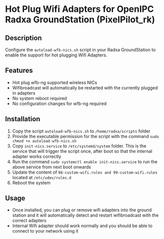 # Hot Plug Wifi Adapters for OpenIPC Radxa GroundStation (PixelPilot_rk)

## Description
Configure the `autoload-wfb-nics.sh` script in your Radxa GroundStation to enable the support for hot plugging Wifi Adapters.

## Features
- Hot plug wfb-ng supported wireless NICs
- Wifibroadcast will automatically be restarted with the currently plugged in adapters
- No system reboot required
- No configuration changes for wfb-ng required


## Installation
1. Copy the script `autoload-wfb-nics.sh` to `/home/radxa/scripts` folder
2. Provide the executable permission for the script with the command `sudo chmod +x autoload-wfb-nics.sh`
3. Copy `init-nics.service` to `/etc/systemd/system` folder. This is the service that will trigger the script once, after boot so that the internal adapter works correctly
4. Run the command `sudo systemctl enable init-nics.service` to run the above service from next boot onwards
5. Update the content of `98-custom-wifi.rules and 99-custom-wifi.rules`  located at `/etc/udev/rules.d`
6. Reboot the system

## Usage
- Once installed, you can plug or remove wifi adapters into the ground station and it will automatically detect and restart wifibroadcast with the correct adapters
- Internal Wifi adapter should work normally and you should be able to connect to your network using it
 